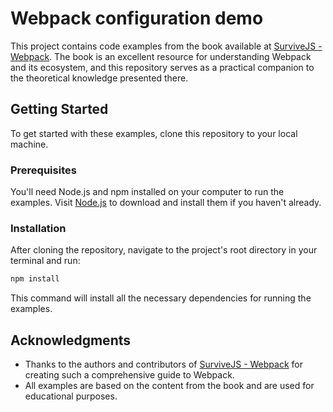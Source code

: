 # Webpack configuration demo

This project contains code examples from the book available at [SurviveJS - Webpack](https://survivejs.com/books/webpack/). The book is an excellent resource for understanding Webpack and its ecosystem, and this repository serves as a practical companion to the theoretical knowledge presented there.

## Getting Started

To get started with these examples, clone this repository to your local machine.

### Prerequisites

You'll need Node.js and npm installed on your computer to run the examples. Visit [Node.js](https://nodejs.org/) to download and install them if you haven't already.

### Installation

After cloning the repository, navigate to the project's root directory in your terminal and run:

```bash
npm install
```

This command will install all the necessary dependencies for running the examples.

## Acknowledgments

- Thanks to the authors and contributors of [SurviveJS - Webpack](https://survivejs.com/books/webpack/) for creating such a comprehensive guide to Webpack.
- All examples are based on the content from the book and are used for educational purposes.